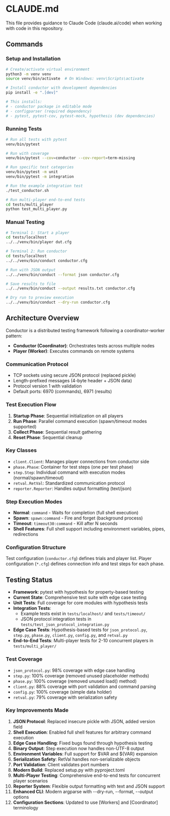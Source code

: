 # CLAUDE.md

This file provides guidance to Claude Code (claude.ai/code) when working with code in this repository.

## Commands

### Setup and Installation
```bash
# Create/activate virtual environment
python3 -m venv venv
source venv/bin/activate  # On Windows: venv\Scripts\activate

# Install conductor with development dependencies
pip install -e ".[dev]"

# This installs:
# - conductor package in editable mode
# - configparser (required dependency)
# - pytest, pytest-cov, pytest-mock, hypothesis (dev dependencies)
```

### Running Tests
```bash
# Run all tests with pytest
venv/bin/pytest

# Run with coverage
venv/bin/pytest --cov=conductor --cov-report=term-missing

# Run specific test categories
venv/bin/pytest -m unit
venv/bin/pytest -m integration

# Run the example integration test
./test_conductor.sh

# Run multi-player end-to-end tests
cd tests/multi_player
python test_multi_player.py
```

### Manual Testing
```bash
# Terminal 1: Start a player
cd tests/localhost
../../venv/bin/player dut.cfg

# Terminal 2: Run conductor
cd tests/localhost
../../venv/bin/conduct conductor.cfg

# Run with JSON output
../../venv/bin/conduct --format json conductor.cfg

# Save results to file
../../venv/bin/conduct --output results.txt conductor.cfg

# Dry run to preview execution
../../venv/bin/conduct --dry-run conductor.cfg
```

## Architecture Overview

Conductor is a distributed testing framework following a coordinator-worker pattern:

- **Conductor (Coordinator)**: Orchestrates tests across multiple nodes
- **Player (Worker)**: Executes commands on remote systems

### Communication Protocol
- TCP sockets using secure JSON protocol (replaced pickle)
- Length-prefixed messages (4-byte header + JSON data)
- Protocol version 1 with validation
- Default ports: 6970 (commands), 6971 (results)

### Test Execution Flow
1. **Startup Phase**: Sequential initialization on all players
2. **Run Phase**: Parallel command execution (spawn/timeout modes supported)
3. **Collect Phase**: Sequential result gathering
4. **Reset Phase**: Sequential cleanup

### Key Classes
- `client.Client`: Manages player connections from conductor side
- `phase.Phase`: Container for test steps (one per test phase)
- `step.Step`: Individual command with execution modes (normal/spawn/timeout)
- `retval.RetVal`: Standardized communication protocol
- `reporter.Reporter`: Handles output formatting (text/json)

### Step Execution Modes
- **Normal**: `command` - Waits for completion (full shell execution)
- **Spawn**: `spawn:command` - Fire and forget (background process)
- **Timeout**: `timeout30:command` - Kill after N seconds
- **Shell Features**: Full shell support including environment variables, pipes, redirections

### Configuration Structure
Test configuration (`conductor.cfg`) defines trials and player list.
Player configuration (`*.cfg`) defines connection info and test steps for each phase.

## Testing Status

- **Framework**: pytest with hypothesis for property-based testing
- **Current State**: Comprehensive test suite with edge case testing
- **Unit Tests**: Full coverage for core modules with hypothesis tests
- **Integration Tests**: 
  - Example tests exist in `tests/localhost/` and `tests/timeout/`
  - JSON protocol integration tests in `tests/test_json_protocol_integration.py`
- **Edge Case Tests**: Hypothesis-based tests for `json_protocol.py`, `step.py`, `phase.py`, `client.py`, `config.py`, and `retval.py`
- **End-to-End Tests**: Multi-player tests for 2-10 concurrent players in `tests/multi_player/`

### Test Coverage
- `json_protocol.py`: 98% coverage with edge case handling
- `step.py`: 100% coverage (removed unused placeholder methods)
- `phase.py`: 100% coverage (removed unused load() method)
- `client.py`: 88% coverage with port validation and command parsing
- `config.py`: 100% coverage (simple data holder)
- `retval.py`: 79% coverage with serialization safety

### Key Improvements Made
1. **JSON Protocol**: Replaced insecure pickle with JSON, added version field
2. **Shell Execution**: Enabled full shell features for arbitrary command execution
3. **Edge Case Handling**: Fixed bugs found through hypothesis testing
4. **Binary Output**: Step execution now handles non-UTF-8 output
5. **Environment Variables**: Full support for $VAR and ${VAR} expansion
6. **Serialization Safety**: RetVal handles non-serializable objects
7. **Port Validation**: Client validates port numbers
8. **Modern Build**: Replaced setup.py with pyproject.toml
9. **Multi-Player Testing**: Comprehensive end-to-end tests for concurrent player scenarios
10. **Reporter System**: Flexible output formatting with text and JSON support
11. **Enhanced CLI**: Modern argparse with --dry-run, --format, --output options
12. **Configuration Sections**: Updated to use [Workers] and [Coordinator] terminology